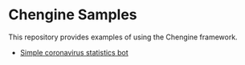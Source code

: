 # Chengine Samples

This repository provides examples of using the Chengine framework.

- [Simple coronavirus statistics bot](https://github.com/mikheevshow/chengine-samples/tree/master/telegram-corona-virus-bot)

